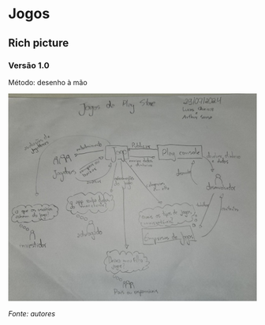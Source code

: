 # Jogos

## Rich picture

### Versão 1.0

Método: desenho à mão

![Rich picture da parte de jogos da Play Store](assets/imagens/rich_picture_jogos.jpeg)

_Fonte: autores_
